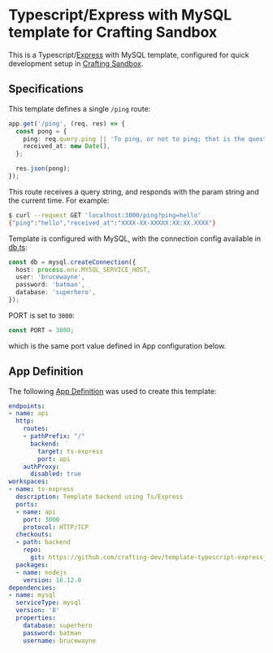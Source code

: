 # Typescript/Express with MySQL template for Crafting Sandbox

This is a Typescript/[Express](https://expressjs.com/) with MySQL template, configured for quick development setup in [Crafting Sandbox](https://docs.sandboxes.cloud/docs).

## Specifications

This template defines a single `/ping` route:

```ts
app.get('/ping', (req, res) => {
  const pong = {
    ping: req.query.ping || 'To ping, or not to ping; that is the question.',
    received_at: new Date(),
  };

  res.json(pong);
});
```

This route receives a query string, and responds with the param string and the current time. For example:

```bash
$ curl --request GET 'localhost:3000/ping?ping=hello'
{"ping":"hello","received_at":"XXXX-XX-XXXXX:XX:XX.XXXX"}
```

Template is configured with MySQL, with the connection config available in [db.ts](src/db.ts):

```ts
const db = mysql.createConnection({
  host: process.env.MYSQL_SERVICE_HOST,
  user: 'brucewayne',
  password: 'batman',
  database: 'superhero',
});
```

PORT is set to `3000`:

```ts
const PORT = 3000;
```

which is the same port value defined in App configuration below.

## App Definition

The following [App Definition](https://docs.sandboxes.cloud/docs/app-definition) was used to create this template:

```yaml
endpoints:
- name: api
  http:
    routes:
    - pathPrefix: "/"
      backend:
        target: ts-express
        port: api
    authProxy:
      disabled: true
workspaces:
- name: ts-express
  description: Template backend using Ts/Express
  ports:
  - name: api
    port: 3000
    protocol: HTTP/TCP
  checkouts:
  - path: backend
    repo:
      git: https://github.com/crafting-dev/template-typescript-expressjs
  packages:
  - name: nodejs
    version: 16.12.0
dependencies:
- name: mysql
  serviceType: mysql
  version: '8'
  properties:
    database: superhero
    password: batman
    username: brucewayne
```

